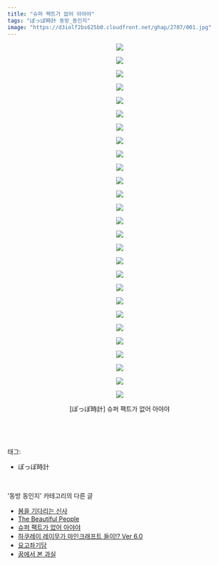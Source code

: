 ```yaml
---
title: "슈퍼 팩트가 없어 아야야"
tags: "ぽっぽ時計 동방_동인지"
image: "https://d3iolf2bs625b0.cloudfront.net/ghap/2707/001.jpg"
---
```

<div class="article">
<p style="text-align: center; clear: none; float: none;"><img src="{{ site.imgserver3 }}/ghap/2707/001.jpg"/></p>
<p style="text-align: center; clear: none; float: none;"><img src="{{ site.imgserver3 }}/ghap/2707/002.jpg"/></p>
<p style="text-align: center; clear: none; float: none;"><img src="{{ site.imgserver3 }}/ghap/2707/003.jpg"/></p>
<p style="text-align: center; clear: none; float: none;"><img src="{{ site.imgserver3 }}/ghap/2707/004.jpg"/></p>
<p style="text-align: center; clear: none; float: none;"><img src="{{ site.imgserver3 }}/ghap/2707/005.jpg"/></p>
<p style="text-align: center; clear: none; float: none;"><img src="{{ site.imgserver3 }}/ghap/2707/006.jpg"/></p>
<p style="text-align: center; clear: none; float: none;"><img src="{{ site.imgserver3 }}/ghap/2707/007.jpg"/></p>
<p style="text-align: center; clear: none; float: none;"><img src="{{ site.imgserver3 }}/ghap/2707/008.jpg"/></p>
<p style="text-align: center; clear: none; float: none;"><img src="{{ site.imgserver3 }}/ghap/2707/009.jpg"/></p>
<p style="text-align: center; clear: none; float: none;"><img src="{{ site.imgserver3 }}/ghap/2707/010.jpg"/></p>
<p style="text-align: center; clear: none; float: none;"><img src="{{ site.imgserver3 }}/ghap/2707/011.jpg"/></p>
<p style="text-align: center; clear: none; float: none;"><img src="{{ site.imgserver3 }}/ghap/2707/012.jpg"/></p>
<p style="text-align: center; clear: none; float: none;"><img src="{{ site.imgserver3 }}/ghap/2707/013.jpg"/></p>
<p style="text-align: center; clear: none; float: none;"><img src="{{ site.imgserver3 }}/ghap/2707/014.jpg"/></p>
<p style="text-align: center; clear: none; float: none;"><img src="{{ site.imgserver3 }}/ghap/2707/015.jpg"/></p>
<p style="text-align: center; clear: none; float: none;"><img src="{{ site.imgserver3 }}/ghap/2707/016.jpg"/></p>
<p style="text-align: center; clear: none; float: none;"><img src="{{ site.imgserver3 }}/ghap/2707/017.jpg"/></p>
<p style="text-align: center; clear: none; float: none;"><img src="{{ site.imgserver3 }}/ghap/2707/018.jpg"/></p>
<p style="text-align: center; clear: none; float: none;"><img src="{{ site.imgserver3 }}/ghap/2707/019.jpg"/></p>
<p style="text-align: center; clear: none; float: none;"><img src="{{ site.imgserver3 }}/ghap/2707/020.jpg"/></p>
<p style="text-align: center; clear: none; float: none;"><img src="{{ site.imgserver3 }}/ghap/2707/021.jpg"/></p>
<p style="text-align: center; clear: none; float: none;"><img src="{{ site.imgserver3 }}/ghap/2707/022.jpg"/></p>
<p style="text-align: center; clear: none; float: none;"><img src="{{ site.imgserver3 }}/ghap/2707/023.jpg"/></p>
<p style="text-align: center; clear: none; float: none;"><img src="{{ site.imgserver3 }}/ghap/2707/024.jpg"/></p>
<p style="text-align: center; clear: none; float: none;"><img src="{{ site.imgserver3 }}/ghap/2707/025.jpg"/></p>
<p style="text-align: center; clear: none; float: none;"><img src="{{ site.imgserver3 }}/ghap/2707/026.jpg"/></p>
<p style="text-align: center; clear: none; float: none;"><img src="{{ site.imgserver3 }}/ghap/2707/027.jpg"/></p>
<p style="text-align: center; clear: none; float: none;">[ぽっぽ時計] 슈퍼 팩트가 없어 아야야</p>
<p><br/></p>
</div><br/>
<div class="tagTrail">
<p>태그: </p>
<ul>
<li>ぽっぽ時計</li>
</ul>
</div><br/>
<div class="another">
<p>'동방 동인지' 카테고리의 다른 글</p>
<ul>
<li><a href="/ghap_2709">봄을 기다리는 신사</a></li>
<li><a href="/ghap_2708">The Beautiful People</a></li>
<li><a href="/ghap_2707">슈퍼 팩트가 없어 아야야</a></li>
<li><a href="/ghap_2706">하쿠레이 레이무가 마인크래프트 들이!? Ver 6.0</a></li>
<li><a href="/ghap_2705">요고좌기담</a></li>
<li><a href="/ghap_2704">꿈에서 본 과실</a></li>
</ul>
</div><br/>
<div class="cb_module cb_fluid">
<div class="cb_wrt cb_profile">
</div><!-- commentList close -->
</div><br/>
